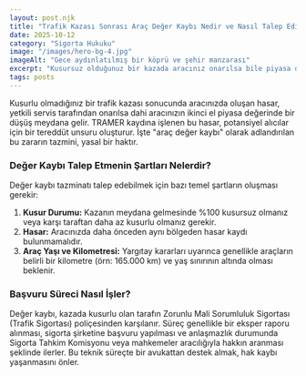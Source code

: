 ```yaml
---
layout: post.njk
title: "Trafik Kazası Sonrası Araç Değer Kaybı Nedir ve Nasıl Talep Edilir?"
date: 2025-10-12
category: "Sigorta Hukuku"
image: "/images/hero-bg-4.jpg"
imageAlt: "Gece aydınlatılmış bir köprü ve şehir manzarası"
excerpt: "Kusursuz olduğunuz bir kazada aracınız onarılsa bile piyasa değeri düşer. Değer kaybı olarak bilinen bu zararın sigortadan nasıl talep edileceğini bu yazıda anlattık."
tags: posts
---
```

Kusurlu olmadığınız bir trafik kazası sonucunda aracınızda oluşan hasar, yetkili servis tarafından onarılsa dahi aracınızın ikinci el piyasa değerinde bir düşüş meydana gelir. TRAMER kaydına işlenen bu hasar, potansiyel alıcılar için bir tereddüt unsuru oluşturur. İşte "araç değer kaybı" olarak adlandırılan bu zararın tazmini, yasal bir haktır.

### Değer Kaybı Talep Etmenin Şartları Nelerdir?

Değer kaybı tazminatı talep edebilmek için bazı temel şartların oluşması gerekir:

1.  **Kusur Durumu:** Kazanın meydana gelmesinde %100 kusursuz olmanız veya karşı taraftan daha az kusurlu olmanız gerekir.
2.  **Hasar:** Aracınızda daha önceden aynı bölgeden hasar kaydı bulunmamalıdır.
3.  **Araç Yaşı ve Kilometresi:** Yargıtay kararları uyarınca genellikle araçların belirli bir kilometre (örn: 165.000 km) ve yaş sınırının altında olması beklenir.

### Başvuru Süreci Nasıl İşler?

Değer kaybı, kazada kusurlu olan tarafın Zorunlu Mali Sorumluluk Sigortası (Trafik Sigortası) poliçesinden karşılanır. Süreç genellikle bir eksper raporu alınması, sigorta şirketine başvuru yapılması ve anlaşmazlık durumunda Sigorta Tahkim Komisyonu veya mahkemeler aracılığıyla hakkın aranması şeklinde ilerler. Bu teknik süreçte bir avukattan destek almak, hak kaybı yaşanmasını önler.